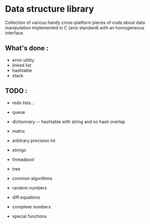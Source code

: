 # Data structure library

Collection of various handy cross-platform pieces of code about data manipulation implemented in C (ansi standard) with an homogeneous interface.

## What's done :

* error utility 
* linked list
* hashtable
* stack


## TODO :

* redo lists...

* queue
* dictionnary -- hashtable with string and no hash overlap
* matrix
* arbitrary precision int
* strings
* threadpool
* tree
* common algorithms
* random numbers
* diff equations
* complexe numbers
* special functions